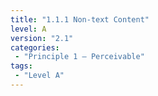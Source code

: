 ```yaml
---
title: "1.1.1 Non-text Content"
level: A
version: "2.1"
categories: 
 - "Principle 1 – Perceivable"
tags: 
 - "Level A"
---
```


